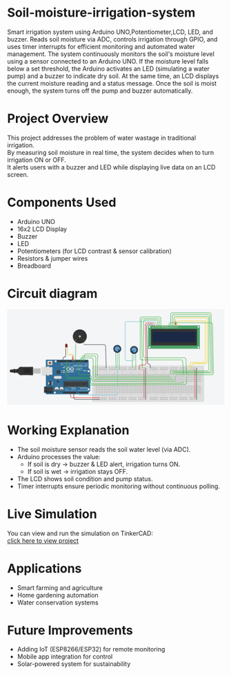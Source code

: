 # Soil-moisture-irrigation-system
Smart irrigation system using Arduino UNO,Potentiometer,LCD, LED, and buzzer. Reads soil moisture via ADC, controls irrigation through GPIO, and uses timer interrupts for efficient monitoring and automated water management.
The system continuously monitors the soil's moisture level using a sensor connected to an Arduino UNO. If the moisture level falls below a set threshold, the Arduino activates an LED (simulating a water pump) and a buzzer to indicate dry soil. At the same time, an LCD displays the current moisture reading and a status message. Once the soil is moist enough, the system turns off the pump and buzzer automatically.
# Project Overview
This project addresses the problem of water wastage in traditional irrigation.  
By measuring soil moisture in real time, the system decides when to turn irrigation ON or OFF.  
It alerts users with a buzzer and LED while displaying live data on an LCD screen.  
# Components Used
- Arduino UNO   
- 16x2 LCD Display  
- Buzzer  
- LED  
- Potentiometers (for LCD contrast & sensor calibration)  
- Resistors & jumper wires  
- Breadboard
  
# Circuit diagram
![Circuit Diagram](./Circuit%20Diagram.png)

# Working Explanation
- The soil moisture sensor reads the soil water level (via ADC).
- Arduino processes the value:
  - If soil is dry → buzzer & LED alert, irrigation turns ON.
  - If soil is wet → irrigation stays OFF.
- The LCD shows soil condition and pump status.
- Timer interrupts ensure periodic monitoring without continuous polling.
# Live Simulation
You can view and run the simulation on TinkerCAD:  
[click here to view project](https://www.tinkercad.com/things/7GGDe4GLiUw-soil-moisture-irrigation-system)

# Applications
- Smart farming and agriculture 
- Home gardening automation 
- Water conservation systems 

# Future Improvements
- Adding IoT (ESP8266/ESP32) for remote monitoring
- Mobile app integration for control
- Solar-powered system for sustainability


